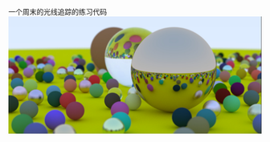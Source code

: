 一个周末的光线追踪的练习代码
![Finalscene](https://github.com/oney2033/Ray-Tracing-In-One-Weekend/blob/main/resultphoto/Final_scene.PNG)
